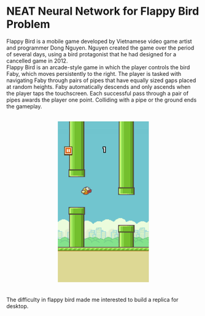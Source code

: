 <h1>NEAT Neural Network for Flappy Bird Problem</h1>

<p>Flappy Bird is a mobile game developed by Vietnamese video game artist and programmer Dong Nguyen. Nguyen created the game over the period of several days, using a bird protagonist that he had designed for a cancelled game in 2012.<br>
Flappy Bird is an arcade-style game in which the player controls the bird Faby, which moves persistently to the right. The player is tasked with navigating Faby through pairs of pipes that have equally sized gaps placed at random heights. Faby automatically descends and only ascends when the player taps the touchscreen. Each successful pass through a pair of pipes awards the player one point. Colliding with a pipe or the ground ends the gameplay.<br>
<br>
<center><img src='images\Flappy_Bird_gameplay.png' alt="Original flappy bird"></center><br>
<br>
The difficulty in flappy bird made me interested to build a replica for desktop.
</p>